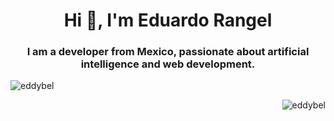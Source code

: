 <h1 align="center">Hi 👋, I'm Eduardo Rangel</h1>
<h3 align="center">I am a developer from Mexico, passionate about artificial intelligence and web development.</h3>


<p>&nbsp;<img align="left" src="https://github-readme-stats.vercel.app/api?username=eddybel&show_icons=true&theme=dark&locale=en" alt="eddybel" /></p>

<p><img align="right" src="https://github-readme-streak-stats.herokuapp.com/?user=eddybel&" alt="eddybel" /></p>
